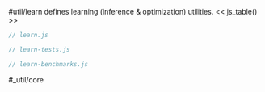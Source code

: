 #util/learn defines learning (inference & optimization) utilities.
<< js_table() >>

```js_removed:learn.js
// learn.js
```

```js_removed:learn-tests.js
// learn-tests.js
```

```js_removed:learn-benchmarks.js
// learn-benchmarks.js
```

#_util/core
